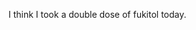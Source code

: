 <!--
id: 214127985
link: http://kevinisom.info/post/214127985/i-think-i-took-a-double-dose-of-fukitol-today
slug: i-think-i-took-a-double-dose-of-fukitol-today
date: Fri Oct 16 2009 11:53:18 GMT+1300 (NZDT)
raw: {"blog_name":"kevinisom","id":214127985,"post_url":"http://kevinisom.info/post/214127985/i-think-i-took-a-double-dose-of-fukitol-today","slug":"i-think-i-took-a-double-dose-of-fukitol-today","type":"text","date":"2009-10-15 22:53:18 GMT","timestamp":1255647198,"state":"published","format":"html","reblog_key":"D4cZvehw","tags":[],"short_url":"http://tmblr.co/Zw68YyCmrLn","highlighted":[],"feed_item":"http://twitter.com/kev_nz/statuses/4899021927","from_feed_id":"650289","note_count":0,"title":null,"body":"<p>I think I took a double dose of fukitol today.</p>"}
publish: 2009-10-016
tags: 
title: null
-->


I think I took a double dose of fukitol today.


